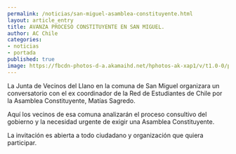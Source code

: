 ```yaml
---
permalink: /noticias/san-miguel-asamblea-constituyente.html
layout: article_entry
title: AVANZA PROCESO CONSTITUYENTE EN SAN MIGUEL.
author: AC Chile
categories: 
- noticias
- portada
published: true
image: https://fbcdn-photos-d-a.akamaihd.net/hphotos-ak-xap1/v/t1.0-0/p235x350/13254316_1080716138641606_6693428958051990715_n.jpg?oh=bbcbd5d0d3b96c10c6b6eae36cc040e2&oe=579CC2EE&__gda__=1473281750_dd364cca97eb1f20910aeb8d3ccd113a
---
```


La Junta de Vecinos del Llano en la comuna de San Miguel organizara un conversatorio con el ex coordinador de la Red de Estudiantes de Chile por la Asamblea Constituyente, Matías Sagredo.

Aquí los vecinos de esa comuna analizarán el proceso consultivo del gobierno y la necesidad urgente de exigir una Asamblea Constituyente.

La invitación es abierta a todo ciudadano y organización que quiera participar.
